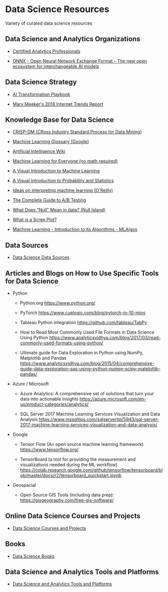 # Data Science Resources
Variety of curated data science resources

## Data Science and Analytics Organizations
- [Certified Analytics Professionals](https://www.certifiedanalytics.org/)

- [ONNX - Open Neural Network Exchange Format - The new open ecosystem for interchangeable AI models](https://onnx.ai/)

## Data Science Strategy
- [AI Transformation Playbook](https://landing.ai/ai-transformation-playbook/)

- [Mary Meeker's 2018 Internet Trends Report](https://www.recode.net/2018/5/30/17385116/mary-meeker-slides-internet-trends-code-conference-2018)

## Knowledge Base for Data Science
- [CRISP-DM (CRoss Industry Standard Process for Data Mining)](https://en.wikipedia.org/wiki/Cross-industry_standard_process_for_data_mining)

- [Machine Learning Glossary (Google)](https://developers.google.com/machine-learning/glossary/)

- [Artificial Intelligence Wiki](https://www.datarobot.com/wiki/)

- [Machine Learning for Everyone (no math required)](https://vas3k.com/blog/machine_learning/)

- [A Visual Introduction to Machine Learning](http://www.r2d3.us/)

- [A Visual Introduction to Probability and Statistics](https://seeing-theory.brown.edu/index.html#firstPage)

- [Ideas on interpreting machine learning (O'Reilly)](https://www.oreilly.com/ideas/ideas-on-interpreting-machine-learning)

- [The Complete Guide to A/B Testing](https://vwo.com/ab-testing/)

- [What Does "Null" Mean in data? (Null Island)](https://www.youtube.com/watch?v=bjvIpI-1w84)

- [What is a Scree Plot?](https://en.wikipedia.org/wiki/Scree_plot)

- [Machine Learning - Introduction to its Algorithms - MLAlgos](https://vinodsblog.com/2018/03/26/machine-learning-introduction-to-its-algorithms-mlalgos/)

## Data Sources
- [Data Science Data Sources](https://github.com/tunlusoy/Data-Science-Data-Sources/blob/master/README.md)

## Articles and Blogs on How to Use Specific Tools for Data Science
- Python
  
  - Python.org
  https://www.python.org/
  
  - PyTorch
  https://www.cuelogic.com/blog/pytorch-in-10-mins
  
  - Tableau Python integration
  https://github.com/tableau/TabPy
  
  - How to Read Most Commonly Used File Formats in Data Science Using Python
  https://www.analyticsvidhya.com/blog/2017/03/read-commonly-used-formats-using-python/

  - Ultimate guide for Data Exploration in Python using NumPy, Matplotlib and Pandas
  https://www.analyticsvidhya.com/blog/2015/04/comprehensive-guide-data-exploration-sas-using-python-numpy-scipy-matplotlib-pandas/
  
- Azure / Microsoft
  
  - Azure Analytics: A comprehensive set of solutions that turn your data into actionable insights
  https://azure.microsoft.com/en-us/product-categories/analytics/
  
  - SQL Server 2017 Machine Learning Services Visualization and Data Analysis
  https://www.mssqltips.com/sqlservertip/5943/sql-server-2017-machine-learning-services-visualization-and-data-analysis/

- Google

  - Tensor Flow (An open source machine learning framework)
  https://www.tensorflow.org/
  
  - TensorBoard (a tool for providing the measurement and visualizations needed during the ML workflow)
  https://colab.research.google.com/github/tensorflow/tensorboard/blob/master/docs/r2/tensorboard_quickstart.ipynb

- Geospacial

  - Open Source GIS Tools (including data prep): https://gisgeography.com/free-gis-software/
  
## Online Data Science Courses and Projects
- [Data Science Courses and Projects](https://github.com/tunlusoy/Data-Science-Courses-and-Projects/blob/master/README.md)

## Books
- [Data Science Books](https://github.com/tunlusoy/Data-Science-Books/blob/master/README.md)

## Data Science and Analytics Tools and Platforms
- [Data Science and Analytics Tools and Platforms](https://github.com/tunlusoy/Data-Science-Tools)



